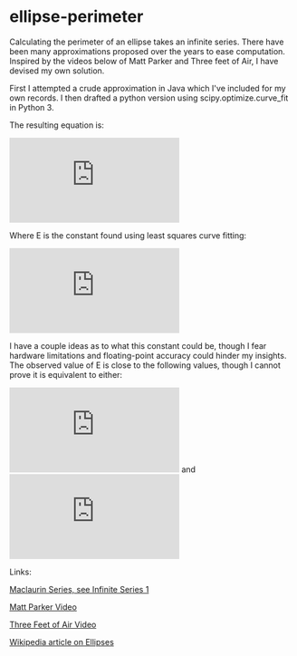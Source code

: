 # ellipse-perimeter

Calculating the perimeter of an ellipse takes an infinite series. There have been many approximations proposed over the years to ease computation.
Inspired by the videos below of Matt Parker and Three feet of Air, I have devised my own solution.

First I attempted a crude approximation in Java which I've included for my own records. I then drafted a python version using scipy.optimize.curve_fit in Python 3.

The resulting equation is:

![equation](https://latex.codecogs.com/png.latex?%5Ccolor%7Bwhite%7DP%20%3D%20a%20%5Cleft%20%28%20%5Cleft%20%28%202%20%5Cpi%20-4%20%5Cright%20%29%20%5Cleft%20%28%5Cfrac%7Bb%7D%7Ba%7D%20%5Cright%20%29%5EE%20&plus;%204%20%5Cright%20%29)

Where E is the constant found using least squares curve fitting:

![equation](https://latex.codecogs.com/png.latex?%5Ccolor%7Bwhite%7DE%20%3D%201.458131%20%5Cpm%20.000012)

I have a couple ideas as to what this constant could be, though I fear hardware limitations and floating-point accuracy could hinder my insights.
The observed value of E is close to the following values, though I cannot prove it is equivalent to either:

![equation](https://latex.codecogs.com/png.latex?%5Ccolor%7Bwhite%7D%5Cfrac%7B%5Cpi%7D%7B%5Cpi%20-%201%7D) and ![equation](https://latex.codecogs.com/png.latex?%5Ccolor%7Bwhite%7D%5Csqrt%20%5B3%5D%20%7B%5Cpi%7D)

Links:

[Maclaurin Series, see Infinite Series 1](https://www.mathsisfun.com/geometry/ellipse-perimeter.html#:~:text=When%20a%3Db%2C%20the%20ellipse,..%20in%20our%20example\).)

[Matt Parker Video](https://www.youtube.com/watch?v=5nW3nJhBHL0&ab_channel=Stand-upMaths)

[Three Feet of Air Video](https://www.youtube.com/watch?v=qXTGVNwOz0w)

[Wikipedia article on Ellipses](https://en.wikipedia.org/wiki/Ellipse)
